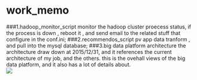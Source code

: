 # work_memo

###1.hadoop_monitor_script
monitor the hadoop cluster proecess status, if the process is down , reboot it , and send email to the related stuff that configure 
in the conf.ini; 
###2.recommendos_script
pv app data tranform , and pull into the mysql database;
###3.big data platform architecture
the architecture draw down at 2015/12/31, and it references the current architecture of my job, and the others. this is the ovehall views of the big data platform, and it also has a lot of details about.</br>
![](http://images2015.cnblogs.com/blog/313742/201602/313742-20160214163442091-407954267.jpg)
